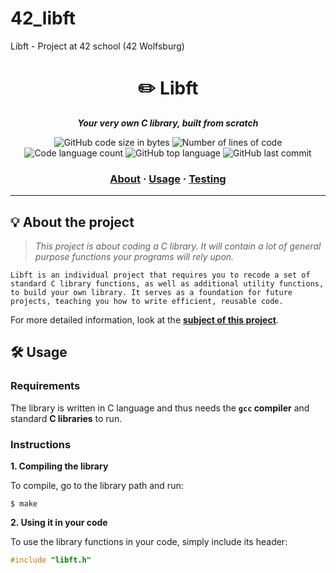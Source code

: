 # 42_libft
Libft - Project at 42 school (42 Wolfsburg)
<h1 align="center">
	✏️ Libft
</h1>

<p align="center">
	<b><i>Your very own C library, built from scratch</i></b><br>
</p>

<p align="center">
	<img alt="GitHub code size in bytes" src="https://img.shields.io/github/languages/code-size/jonona912/42_libft?color=lightblue" />
	<img alt="Number of lines of code" src="https://img.shields.io/tokei/lines/github/jonona912/42_libft?color=critical" />
	<img alt="Code language count" src="https://img.shields.io/github/languages/count/jonona912/42_libft?color=yellow" />
	<img alt="GitHub top language" src="https://img.shields.io/github/languages/top/jonona912/42_libft?color=blue" />
	<img alt="GitHub last commit" src="https://img.shields.io/github/last-commit/jonona912/42_libft?color=green" />
</p>

<h3 align="center">
	<a href="#%EF%B8%8F-about">About</a>
	<span> · </span>
	<a href="#%EF%B8%8F-usage">Usage</a>
	<span> · </span>
	<a href="#-testing">Testing</a>
</h3>

---

## 💡 About the project

> _This project is about coding a C library. It will contain a lot of general purpose functions your programs will rely upon._

	Libft is an individual project that requires you to recode a set of standard C library functions, as well as additional utility functions, to build your own library. It serves as a foundation for future projects, teaching you how to write efficient, reusable code.

For more detailed information, look at the [**subject of this project**]([https://github.com/jonona912/libft/Subject%20PDFs](https://github.com/jonona912/42_libft/blob/main/libft_subject.pdf)).

## 🛠️ Usage

### Requirements

The library is written in C language and thus needs the **`gcc` compiler** and standard **C libraries** to run.

### Instructions

**1. Compiling the library**

To compile, go to the library path and run:

```shell
$ make
```

**2. Using it in your code**

To use the library functions in your code, simply include its header:

```C
#include "libft.h"
```
